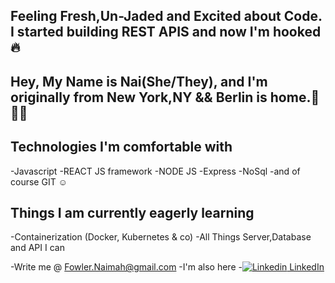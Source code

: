
## Feeling Fresh,Un-Jaded and Excited about Code. I started building REST APIS and now I'm hooked 🔥

## Hey, My Name is Nai(She/They), and I'm originally from New York,NY && Berlin is home.💫🏳️‍🌈

## Technologies I'm comfortable with
-Javascript
-REACT JS framework
-NODE JS
-Express
-NoSql
-and of course GIT ☺️

## Things I am currently eagerly learning
-Containerization (Docker, Kubernetes & co)
-All Things Server,Database and API I can


 -Write me @ Fowler.Naimah@gmail.com
 -I'm also here
 -[![Linkedin](https://i.stack.imgur.com/gVE0j.png) LinkedIn](https://www.linkedin.com/in/nai-fowler/)

